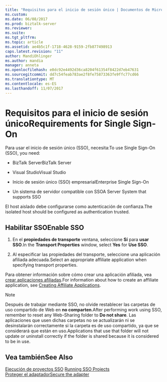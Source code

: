 ```yaml
---
title: "Requisitos para el inicio de sesión único | Documentos de Microsoft"
ms.custom: 
ms.date: 06/08/2017
ms.prod: biztalk-server
ms.reviewer: 
ms.suite: 
ms.tgt_pltfrm: 
ms.topic: article
ms.assetid: ae4b5c1f-1718-4628-9159-2fb877498913
caps.latest.revision: "11"
author: MandiOhlinger
ms.author: mandia
manager: anneta
ms.openlocfilehash: e0dc92e4492d36ca8204f61354f8422d7eb47631
ms.sourcegitcommit: dd7c54feab783ae2f8fe75873363fe9ffc77cd66
ms.translationtype: MT
ms.contentlocale: es-ES
ms.lasthandoff: 11/07/2017
---
```

# <a name="requirements-for-single-sign-on"></a><span data-ttu-id="2464e-102">Requisitos para el inicio de sesión único</span><span class="sxs-lookup"><span data-stu-id="2464e-102">Requirements for Single Sign-On</span></span>
<span data-ttu-id="2464e-103">Para usar el inicio de sesión único (SSO), necesita:</span><span class="sxs-lookup"><span data-stu-id="2464e-103">To use Single Sign-On (SSO), you need:</span></span>  
  
-   <span data-ttu-id="2464e-104">BizTalk Server</span><span class="sxs-lookup"><span data-stu-id="2464e-104">BizTalk Server</span></span>
  
-   <span data-ttu-id="2464e-105">Visual Studio</span><span class="sxs-lookup"><span data-stu-id="2464e-105">Visual Studio</span></span>  
  
-   <span data-ttu-id="2464e-106">Inicio de sesión único (SSO) empresarial</span><span class="sxs-lookup"><span data-stu-id="2464e-106">Enterprise Single Sign-On</span></span>  
  
-   <span data-ttu-id="2464e-107">Un sistema de servidor compatible con SSO</span><span class="sxs-lookup"><span data-stu-id="2464e-107">A Server System that supports SSO</span></span>  
  
 <span data-ttu-id="2464e-108">El host aislado debe configurarse como autenticación de confianza.</span><span class="sxs-lookup"><span data-stu-id="2464e-108">The isolated host should be configured as authentication trusted.</span></span>  
  
## <a name="enable-sso"></a><span data-ttu-id="2464e-109">Habilitar SSO</span><span class="sxs-lookup"><span data-stu-id="2464e-109">Enable SSO</span></span>  
  
1.  <span data-ttu-id="2464e-110">En el **propiedades de transporte** ventana, seleccione **Sí** para **usar SSO**.</span><span class="sxs-lookup"><span data-stu-id="2464e-110">In the **Transport Properties** window, select **Yes** for **Use SSO**.</span></span>  
  
2.  <span data-ttu-id="2464e-111">Al especificar las propiedades del transporte, seleccione una aplicación afiliada adecuada.</span><span class="sxs-lookup"><span data-stu-id="2464e-111">Select an appropriate affiliate application when specifying transport properties.</span></span>  
  
 <span data-ttu-id="2464e-112">Para obtener información sobre cómo crear una aplicación afiliada, vea [crear aplicaciones afiliadas](../core/creating-affiliate-applications2.md).</span><span class="sxs-lookup"><span data-stu-id="2464e-112">For information about how to create an affiliate application, see [Creating Affiliate Applications](../core/creating-affiliate-applications2.md).</span></span>  
  
> [!NOTE]
>  <span data-ttu-id="2464e-113">Después de trabajar mediante SSO, no olvide restablecer las carpetas de uso compartido de Web en **no comparten**.</span><span class="sxs-lookup"><span data-stu-id="2464e-113">After performing work using SSO, remember to reset any Web-Sharing folder to **Do not share**.</span></span> <span data-ttu-id="2464e-114">Las aplicaciones que usen dichas carpetas no se actualizarán ni se desinstalarán correctamente si la carpeta es de uso compartido, ya que se considerará que están en uso.</span><span class="sxs-lookup"><span data-stu-id="2464e-114">Applications that use that folder will not update or uninstall correctly if the folder is shared because it is considered to be in use.</span></span>  
  
## <a name="see-also"></a><span data-ttu-id="2464e-115">Vea también</span><span class="sxs-lookup"><span data-stu-id="2464e-115">See Also</span></span>  
 <span data-ttu-id="2464e-116">[Ejecución de proyectos SSO](../core/running-sso-projects1.md) </span><span class="sxs-lookup"><span data-stu-id="2464e-116">[Running SSO Projects](../core/running-sso-projects1.md) </span></span>  
 [<span data-ttu-id="2464e-117">Proteger el adaptador</span><span class="sxs-lookup"><span data-stu-id="2464e-117">Secure the adapter</span></span>](../core/security-in-biztalk-adapter-for-peoplesoft-enterprise.md)